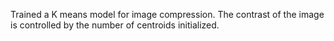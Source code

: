 Trained a K means model for image compression.
The contrast of the image is controlled by the number of centroids initialized.
